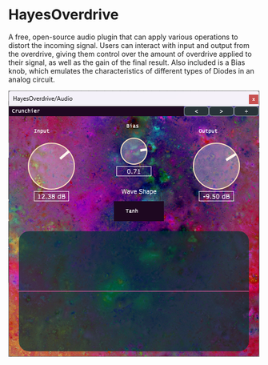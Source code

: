 # HayesOverdrive
A free, open-source audio plugin that can apply various operations to distort the incoming signal.
Users can interact with input and output from the overdrive, giving them control over the amount of overdrive applied to their signal,
as well as the gain of the final result. Also included is a Bias knob, which emulates the characteristics of different types of Diodes in an analog circuit.

![alt text](Images/OverdriveGUI.png)
